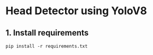 # Head Detector using YoloV8

## 1. Install requirements

```
pip install -r requirements.txt

```

